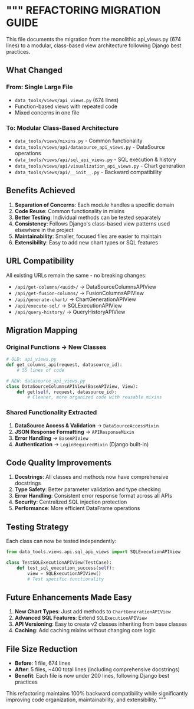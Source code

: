 """
REFACTORING MIGRATION GUIDE
==========================

This file documents the migration from the monolithic api_views.py (674 lines) 
to a modular, class-based view architecture following Django best practices.

## What Changed

### From: Single Large File
- `data_tools/views/api_views.py` (674 lines)
- Function-based views with repeated code
- Mixed concerns in one file

### To: Modular Class-Based Architecture
- `data_tools/views/mixins.py` - Common functionality
- `data_tools/views/api/datasource_api_views.py` - DataSource operations
- `data_tools/views/api/sql_api_views.py` - SQL execution & history
- `data_tools/views/api/visualization_api_views.py` - Chart generation
- `data_tools/views/api/__init__.py` - Backward compatibility

## Benefits Achieved

1. **Separation of Concerns**: Each module handles a specific domain
2. **Code Reuse**: Common functionality in mixins
3. **Better Testing**: Individual methods can be tested separately
4. **Consistency**: Follows Django's class-based view patterns used elsewhere in the project
5. **Maintainability**: Smaller, focused files are easier to maintain
6. **Extensibility**: Easy to add new chart types or SQL features

## URL Compatibility

All existing URLs remain the same - no breaking changes:
- `/api/get-columns/<uuid>/` → DataSourceColumnsAPIView
- `/api/get-fusion-columns/` → FusionColumnsAPIView  
- `/api/generate-chart/` → ChartGenerationAPIView
- `/api/execute-sql/` → SQLExecutionAPIView
- `/api/query-history/` → QueryHistoryAPIView

## Migration Mapping

### Original Functions → New Classes

```python
# OLD: api_views.py
def get_columns_api(request, datasource_id):
    # 55 lines of code

# NEW: datasource_api_views.py  
class DataSourceColumnsAPIView(BaseAPIView, View):
    def get(self, request, datasource_id):
        # Cleaner, more organized code with reusable mixins
```

### Shared Functionality Extracted

1. **DataSource Access & Validation** → `DataSourceAccessMixin`
2. **JSON Response Formatting** → `APIResponseMixin`  
3. **Error Handling** → `BaseAPIView`
4. **Authentication** → `LoginRequiredMixin` (Django built-in)

## Code Quality Improvements

1. **Docstrings**: All classes and methods now have comprehensive docstrings
2. **Type Safety**: Better parameter validation and type checking
3. **Error Handling**: Consistent error response format across all APIs
4. **Security**: Centralized SQL injection protection
5. **Performance**: More efficient DataFrame operations

## Testing Strategy

Each class can now be tested independently:

```python
from data_tools.views.api.sql_api_views import SQLExecutionAPIView

class TestSQLExecutionAPIView(TestCase):
    def test_sql_execution_success(self):
        view = SQLExecutionAPIView()
        # Test specific functionality
```

## Future Enhancements Made Easy

1. **New Chart Types**: Just add methods to `ChartGenerationAPIView`
2. **Advanced SQL Features**: Extend `SQLExecutionAPIView`
3. **API Versioning**: Easy to create v2 classes inheriting from base classes
4. **Caching**: Add caching mixins without changing core logic

## File Size Reduction

- **Before**: 1 file, 674 lines
- **After**: 5 files, ~400 total lines (including comprehensive docstrings)
- **Benefit**: Each file is now under 200 lines, following Django best practices

This refactoring maintains 100% backward compatibility while significantly improving 
code organization, maintainability, and extensibility.
"""
